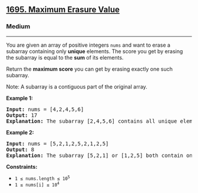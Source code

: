 <h2><a href="https://leetcode.com/problems/maximum-erasure-value/">1695. Maximum Erasure Value</a></h2>
<h3>Medium</h3>
<hr>
<div>
<p>You are given an array of positive integers <code>nums</code> and want to erase a subarray containing only <strong>unique</strong> elements. The score you get by erasing the subarray is equal to the <strong>sum</strong> of its elements.</p>

<p>Return the <strong>maximum score</strong> you can get by erasing exactly one such subarray.</p>

<p>Note: A subarray is a contiguous part of the original array.</p>

<p><strong class="example">Example 1:</strong></p>
<pre><strong>Input:</strong> nums = [4,2,4,5,6]
<strong>Output:</strong> 17
<strong>Explanation:</strong> The subarray [2,4,5,6] contains all unique elements with sum 17.
</pre>

<p><strong class="example">Example 2:</strong></p>
<pre><strong>Input:</strong> nums = [5,2,1,2,5,2,1,2,5]
<strong>Output:</strong> 8
<strong>Explanation:</strong> The subarray [5,2,1] or [1,2,5] both contain only unique elements and have sum 8.
</pre>

<p><strong>Constraints:</strong></p>
<ul>
  <li><code>1 &le; nums.length &le; 10<sup>5</sup></code></li>
  <li><code>1 &le; nums[i] &le; 10<sup>4</sup></code></li>
</ul>
</div>
